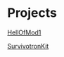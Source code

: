 # Projects

[HellOfMod1](https://github.com/guxlar/HellOfMod1)

[SurvivotronKit](https://github.com/uyke/survivotronkit)

